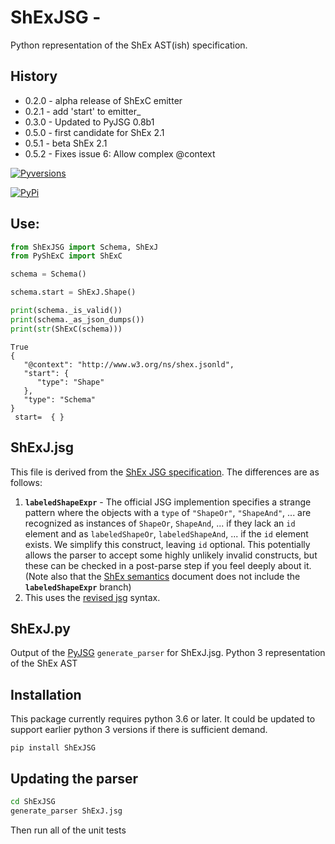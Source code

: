 # ShExJSG - 
Python representation of the ShEx AST(ish) specification. 

## History
* 0.2.0 - alpha release of ShExC emitter
* 0.2.1 - add 'start' to emitter_
* 0.3.0 - Updated to PyJSG 0.8b1
* 0.5.0 - first candidate for ShEx 2.1
* 0.5.1 - beta ShEx 2.1
* 0.5.2 - Fixes issue 6: Allow complex @context

[![Pyversions](https://img.shields.io/pypi/pyversions/ShExJSG.svg)](https://pypi.python.org/pypi/ShExJSG)

[![PyPi](https://img.shields.io/pypi/v/ShExJSG.svg)](https://pypi.python.org/pypi/ShExJSG)


## Use:
```python
from ShExJSG import Schema, ShExJ
from PyShExC import ShExC

schema = Schema()

schema.start = ShExJ.Shape()

print(schema._is_valid())
print(schema._as_json_dumps())
print(str(ShExC(schema)))
```
```text
True
{
   "@context": "http://www.w3.org/ns/shex.jsonld",
   "start": {
      "type": "Shape"
   },
   "type": "Schema"
}
 start=  { }
```




## ShExJ.jsg
This file is derived from the [ShEx JSG specification](https://github.com/shexSpec/shexTest/blob/master/doc/ShExJ.jsg).  The differences are as follows:

1) **`labeledShapeExpr`** - The official JSG implemention specifies a strange pattern where the objects with a `type` of `"ShapeOr"`, `"ShapeAnd"`, ... are recognized as instances of `ShapeOr`, `ShapeAnd`, ... if they lack an `id` element and as `labeledShapeOr`, `labeledShapeAnd`, ... if the `id` element exists.  We simplify this construct, leaving `id` optional.  This potentially allows the parser to accept some highly unlikely invalid constructs, but these can be checked in a post-parse step if you feel deeply about it. (Note also that the [ShEx semantics](http://shex.io/shex-semantics/#node-constraints) document does not include the **`labeledShapeExpr`** branch)
2) This uses the [revised jsg](https://github.com/hsolbrig/pyjsg) syntax.


## ShExJ.py
Output of the [PyJSG](https://github.com/hsolbrig/pyjsg) `generate_parser` for ShExJ.jsg.  Python 3 representation of the ShEx AST


## Installation

This package currently requires python 3.6 or later.  It could be updated to support earlier python 3 versions if there is sufficient demand.

```text
pip install ShExJSG
```

## Updating the parser
```bash
cd ShExJSG
generate_parser ShExJ.jsg
```

Then run all of the unit tests